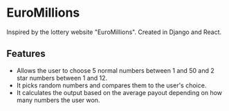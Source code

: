 # EuroMillions

Inspired by the lottery website "EuroMillions". Created in Django and React. 

## Features
- Allows the user to choose 5 normal numbers between 1 and 50 and 2 star numbers between 1 and 12.
- It picks random numbers and compares them to the user's choice.
- It calculates the output based on the average payout depending on how many numbers the user won.
